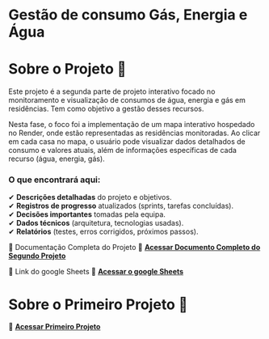 # Gestão de consumo Gás, Energia e Água

# Sobre o Projeto 📝
Este projeto é a segunda parte de projeto interativo focado no monitoramento e visualização de consumos de água, energia e gás em residências. Tem como objetivo a gestão desses recursos. 

Nesta fase, o foco foi a implementação de um mapa interativo hospedado no Render, onde estão representadas as residências monitoradas. Ao clicar em cada casa no mapa, o usuário pode visualizar dados detalhados de consumo e valores atuais, além de informações específicas de cada recurso (água, energia, gás).

### O que encontrará aqui:  
✔ **Descrições detalhadas** do projeto e objetivos.  
✔ **Registros de progresso** atualizados (sprints, tarefas concluídas).  
✔ **Decisões importantes** tomadas pela equipa.  
✔ **Dados técnicos** (arquitetura, tecnologias usadas).  
✔ **Relatórios** (testes, erros corrigidos, próximos passos).  

📄 Documentação Completa do Projeto   🔗 **[Acessar Documento Completo do Segundo Projeto](https://docs.google.com/document/d/1EG7OtlMjdvNs43Q2vH6V4-s4NddUcvcaw1VI1k_O9N0/edit?usp=sharing)** 

📄 Link do google Sheets 🔗 **[Acessar o google Sheets](https://docs.google.com/spreadsheets/d/1SKveqiaBaYqyQ5JadM59JKQhd__jodFZfjl78KUGa9w/edit?usp=sharing)** 



# Sobre o Primeiro Projeto 📝
🔗 **[Acessar Primeiro Projeto](https://github.com/DanilsonGG/Grupo-3)**  
